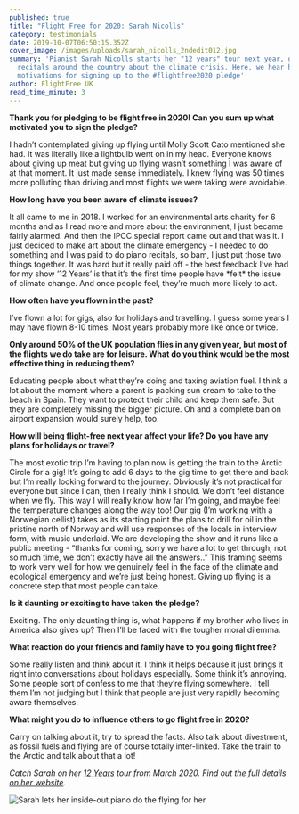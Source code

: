 ```yaml
---
published: true
title: "Flight Free for 2020: Sarah Nicolls"
category: testimonials
date: 2019-10-07T06:50:15.352Z
cover_image: /images/uploads/sarah_nicolls_2ndedit012.jpg
summary: 'Pianist Sarah Nicolls starts her "12 years" tour next year, giving
  recitals around the country about the climate crisis. Here, we hear her
  motivations for signing up to the #flightfree2020 pledge'
author: FlightFree UK
read_time_minute: 3
---
```

**Thank you for pledging to be flight free in 2020! Can you sum up what motivated you to sign the pledge?**

I hadn’t contemplated giving up flying until Molly Scott Cato mentioned she had. It was literally like a lightbulb went on in my head. Everyone knows about giving up meat but giving up flying wasn’t something I was aware of at that moment. It just made sense immediately. I knew flying was 50 times more polluting than driving and most flights we were taking were avoidable. 

**How long have you been aware of climate issues?**

It all came to me in 2018.  I worked for an environmental arts charity for 6 months and as I read more and more about the environment, I just became fairly alarmed. And then the IPCC special report came out and that was it.  I just decided to make art about the climate emergency - I needed to do something and I was paid to do piano recitals, so bam, I just put those two things together.  It was hard but it really paid off - the best feedback I’ve had for my show ’12 Years’ is that it’s the first time people have \*felt\* the issue of climate change. And once people feel, they’re much more likely to act.

**How often have you flown in the past?**

I’ve flown a lot for gigs, also for holidays and travelling.  I guess some years I may have flown 8-10 times.  Most years probably more like once or twice.

**Only around 50% of the UK population flies in any given year, but most of the flights we do take are for leisure. What do you think would be the most effective thing in reducing them?**

Educating people about what they’re doing and taxing aviation fuel.  I think a lot about the moment where a parent is packing sun cream to take to the beach in Spain. They want to protect their child and keep them safe.  But they are completely missing the bigger picture.  Oh and a complete ban on airport expansion would surely help, too.

**How will being flight-free next year affect your life? Do you have any plans for holidays or travel?**

The most exotic trip I’m having to plan now is getting the train to the Arctic Circle for a gig!  It’s going to add 6 days to the gig time to get there and back but I’m really looking forward to the journey.  Obviously it’s not practical for everyone but since I can, then I really think I should.  We don’t feel distance when we fly.  This way I will really know how far I’m going, and maybe feel the temperature changes along the way too!  Our gig (I’m working with a Norwegian cellist) takes as its starting point the plans to drill for oil in the pristine north of Norway and will use responses of the locals in interview form, with music underlaid. We are developing the show and it runs like a public meeting - “thanks for coming, sorry we have a lot to get through, not so much time, we don’t exactly have all the answers..”  This framing seems to work very well for how we genuinely feel in the face of the climate and ecological emergency and we’re just being honest.  Giving up flying is a concrete step that most people can take.  

**Is it daunting or exciting to have taken the pledge?** 

Exciting.  The only daunting thing is, what happens if my brother who lives in America also gives up?  Then I’ll be faced with the tougher moral dilemma.

**What reaction do your friends and family have to you going flight free?**

Some really listen and think about it.  I think it helps because it just brings it right into conversations about holidays especially.  Some think it’s annoying.  Some people sort of confess to me that they’re flying somewhere.  I tell them I’m not judging but I think that people are just very rapidly becoming aware themselves.

**What might you do to influence others to go flight free in 2020?**

Carry on talking about it, try to spread the facts. Also talk about divestment, as fossil fuels and flying are of course totally inter-linked. Take the train to the Arctic and talk about that a lot! 

_Catch Sarah on her_ [_12 Years_](http://sarahnicolls.com/the-musical-activist/) _tour from March 2020. Find out the full details_ [_on her website_](http://sarahnicolls.com/the-musical-activist/)_._

![](/images/uploads/sarah_nicolls_2ndedit012.jpg "Sarah lets her inside-out piano do the flying for her")
